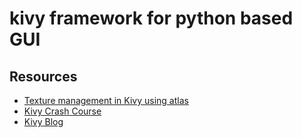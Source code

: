 # kivy framework for python based GUI

## Resources
- [Texture management in Kivy using atlas](https://www.codementor.io/@kiok46/theming-in-kivy-0-yt8c94mbb)
- [Kivy Crash Course](https://kivy.org/doc/stable/tutorials/crashcourse.html)
- [Kivy Blog](https://blog.kivy.org/)